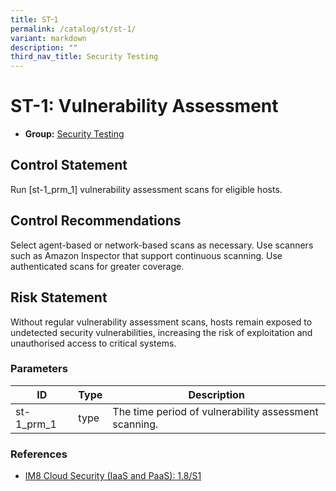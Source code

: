 ```yaml
---
title: ST᠆1
permalink: /catalog/st/st-1/
variant: markdown
description: ""
third_nav_title: Security Testing
---
```

# ST-1: Vulnerability Assessment

* **Group:** [Security Testing](/catalog/st)

## Control Statement

Run [st-1_prm_1] vulnerability assessment scans for eligible hosts.

## Control Recommendations

Select agent-based or network-based scans as necessary. Use scanners such as Amazon Inspector that support continuous scanning. Use authenticated scans for greater coverage.

## Risk Statement

Without regular vulnerability assessment scans, hosts remain exposed to undetected security vulnerabilities, increasing the risk of exploitation and unauthorised access to critical systems.



### Parameters

| ID | Type | Description |
| -- | ---- | ----------- |
| st-1_prm_1 | type | The time period of vulnerability assessment scanning. |

### References


 * [IM8 Cloud Security (IaaS and PaaS): 1.8/S1](https://intranet.mof.gov.sg/portal/IM/Themes/IT-Management/Cloud/Topics/Cloud-Security.aspx)